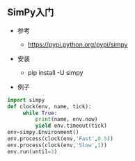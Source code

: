 ## SimPy入门
- 参考
    - https://pypi.python.org/pypi/simpy
    

- 安装
    - pip install -U simpy
    
- 例子
```python
import simpy
def clock(env, name, tick):
     while True:
         print(name, env.now)
         yield env.timeout(tick)
env=simpy.Environment()
env.process(clock(env,'Fast',0.5))
env.process(clock(env,'Slow',1))
env.run(until=3)
```    